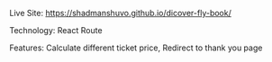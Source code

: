 Live Site: https://shadmanshuvo.github.io/dicover-fly-book/

Technology: React Route

Features: Calculate different ticket price, Redirect to thank you page
